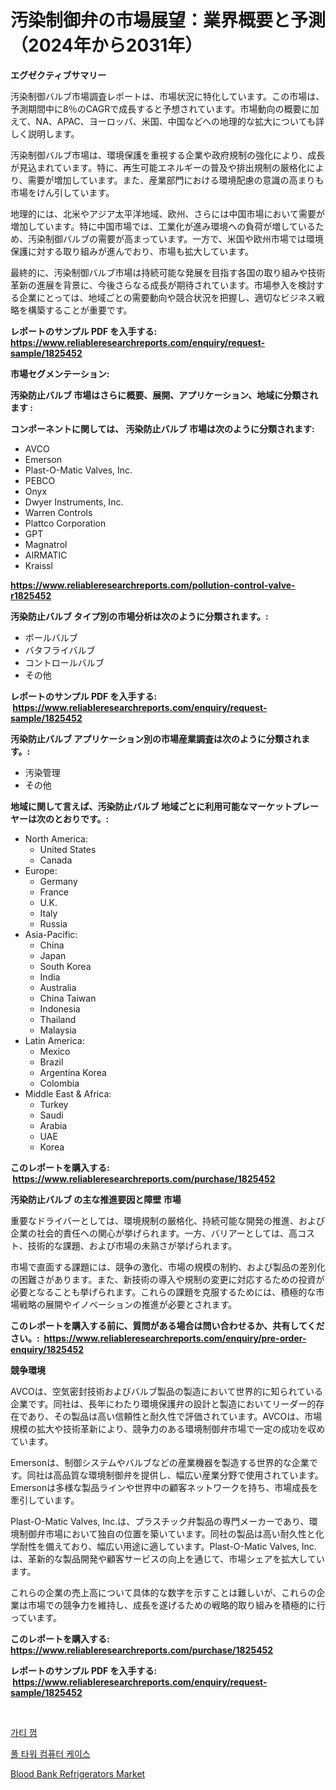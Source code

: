 <p><h1>汚染制御弁の市場展望：業界概要と予測（2024年から2031年）</h1></p><p><strong>エグゼクティブサマリー</strong></p>
<p><p>汚染制御バルブ市場調査レポートは、市場状況に特化しています。この市場は、予測期間中に8％のCAGRで成長すると予想されています。市場動向の概要に加えて、NA、APAC、ヨーロッパ、米国、中国などへの地理的な拡大についても詳しく説明します。</p><p>汚染制御バルブ市場は、環境保護を重視する企業や政府規制の強化により、成長が見込まれています。特に、再生可能エネルギーの普及や排出規制の厳格化により、需要が増加しています。また、産業部門における環境配慮の意識の高まりも市場をけん引しています。</p><p>地理的には、北米やアジア太平洋地域、欧州、さらには中国市場において需要が増加しています。特に中国市場では、工業化が進み環境への負荷が増しているため、汚染制御バルブの需要が高まっています。一方で、米国や欧州市場では環境保護に対する取り組みが進んでおり、市場も拡大しています。</p><p>最終的に、汚染制御バルブ市場は持続可能な発展を目指す各国の取り組みや技術革新の進展を背景に、今後さらなる成長が期待されています。市場参入を検討する企業にとっては、地域ごとの需要動向や競合状況を把握し、適切なビジネス戦略を構築することが重要です。</p></p>
<p><strong>レポートのサンプル PDF を入手する: <a href="https://www.reliableresearchreports.com/enquiry/request-sample/1825452">https://www.reliableresearchreports.com/enquiry/request-sample/1825452</a></strong></p>
<p><strong>市場セグメンテーション:</strong></p>
<p><strong> 汚染防止バルブ 市場はさらに概要、展開、アプリケーション、地域に分類されます :</strong></p>
<p><strong>コンポーネントに関しては、 汚染防止バルブ 市場は次のように分類されます: &nbsp;</strong></p>
<p><ul><li>AVCO</li><li>Emerson</li><li>Plast-O-Matic Valves, Inc.</li><li>PEBCO</li><li>Onyx</li><li>Dwyer Instruments, Inc.</li><li>Warren Controls</li><li>Plattco Corporation</li><li>GPT</li><li>Magnatrol</li><li>AIRMATIC</li><li>Kraissl</li></ul></p>
<p><strong><a href="https://www.reliableresearchreports.com/pollution-control-valve-r1825452">https://www.reliableresearchreports.com/pollution-control-valve-r1825452</a></strong></p>
<p><strong> 汚染防止バルブ タイプ別の市場分析は次のように分類されます。:</strong></p>
<p><ul><li>ボールバルブ</li><li>バタフライバルブ</li><li>コントロールバルブ</li><li>その他</li></ul></p>
<p><strong>レポートのサンプル PDF を入手する: &nbsp;<a href="https://www.reliableresearchreports.com/enquiry/request-sample/1825452">https://www.reliableresearchreports.com/enquiry/request-sample/1825452</a></strong></p>
<p><strong> 汚染防止バルブ アプリケーション別の市場産業調査は次のように分類されます。:</strong></p>
<p><ul><li>汚染管理</li><li>その他</li></ul></p>
<p><strong>地域に関して言えば、汚染防止バルブ 地域ごとに利用可能なマーケットプレーヤーは次のとおりです。:</strong></p>
<p><ul>
    <li>
        North America:
        <ul>
            <li>United States</li>
            <li>Canada</li>
        </ul>
    </li>
    <li>
        Europe:
        <ul>
            <li>Germany</li>
            <li>France</li>
            <li>U.K.</li>
            <li>Italy</li>
            <li>Russia</li>
        </ul>
    </li>
    <li>
        Asia-Pacific:
        <ul>
            <li>China</li>
            <li>Japan</li>
            <li>South Korea</li>
            <li>India</li>
            <li>Australia</li>
            <li>China Taiwan</li>
            <li>Indonesia</li>
            <li>Thailand</li>
            <li>Malaysia</li>
        </ul>
    </li>
    <li>
        Latin America:
        <ul>
            <li>Mexico</li>
            <li>Brazil</li>
            <li>Argentina Korea</li>
            <li>Colombia</li>
        </ul>
    </li>
    <li>
        Middle East & Africa:
        <ul>
            <li>Turkey</li>
            <li>Saudi</li>
            <li>Arabia</li>
            <li>UAE</li>
            <li>Korea</li>
        </ul>
    </li>
    </ul></p>
<p><strong>このレポートを購入する: &nbsp;<a href="https://www.reliableresearchreports.com/purchase/1825452">https://www.reliableresearchreports.com/purchase/1825452</a></strong></p>
<p><strong>汚染防止バルブ の主な推進要因と障壁 市場</strong></p>
<p><p>重要なドライバーとしては、環境規制の厳格化、持続可能な開発の推進、および企業の社会的責任への関心が挙げられます。一方、バリアーとしては、高コスト、技術的な課題、および市場の未熟さが挙げられます。</p><p>市場で直面する課題には、競争の激化、市場の規模の制約、および製品の差別化の困難さがあります。また、新技術の導入や規制の変更に対応するための投資が必要となることも挙げられます。これらの課題を克服するためには、積極的な市場戦略の展開やイノベーションの推進が必要とされます。</p></p>
<p><strong>このレポートを購入する前に、質問がある場合は問い合わせるか、共有してください。:&nbsp; <a href="https://www.reliableresearchreports.com/enquiry/pre-order-enquiry/1825452">https://www.reliableresearchreports.com/enquiry/pre-order-enquiry/1825452</a></strong></p>
<p><strong>競争環境</strong></p>
<p><p>AVCOは、空気密封技術およびバルブ製品の製造において世界的に知られている企業です。同社は、長年にわたり環境保護弁の設計と製造においてリーダー的存在であり、その製品は高い信頼性と耐久性で評価されています。AVCOは、市場規模の拡大や技術革新により、競争力のある環境制御弁市場で一定の成功を収めています。</p><p>Emersonは、制御システムやバルブなどの産業機器を製造する世界的な企業です。同社は高品質な環境制御弁を提供し、幅広い産業分野で使用されています。Emersonは多様な製品ラインや世界中の顧客ネットワークを持ち、市場成長を牽引しています。</p><p>Plast-O-Matic Valves, Inc.は、プラスチック弁製品の専門メーカーであり、環境制御弁市場において独自の位置を築いています。同社の製品は高い耐久性と化学耐性を備えており、幅広い用途に適しています。Plast-O-Matic Valves, Inc.は、革新的な製品開発や顧客サービスの向上を通じて、市場シェアを拡大しています。</p><p>これらの企業の売上高について具体的な数字を示すことは難しいが、これらの企業は市場での競争力を維持し、成長を遂げるための戦略的取り組みを積極的に行っています。</p></p>
<p><strong>このレポートを購入する: &nbsp; <a href="https://www.reliableresearchreports.com/purchase/1825452">https://www.reliableresearchreports.com/purchase/1825452</a></strong></p>
<p><strong>レポートのサンプル PDF を入手する: &nbsp;<a href="https://www.reliableresearchreports.com/enquiry/request-sample/1825452">https://www.reliableresearchreports.com/enquiry/request-sample/1825452</a></strong><strong></strong></p>
<p>&nbsp;</p>
<p><p><a href="https://medium.com/@porterhntz2023/%EA%BF%A7%ED%8B%B0-%EA%BB%8C-%EC%8B%9C%EC%9E%A5-%EC%8B%9C%EC%9E%A5-%EC%A0%90%EC%9C%A0%EC%9C%A8-%EC%8B%9C%EC%9E%A5-%EB%8F%99%ED%96%A5-%EB%B0%8F-%EB%AF%B8%EB%9E%98-%EC%84%B1%EC%9E%A5-%ED%83%90%EC%83%89-147f1f5d5598">가티 껌</a></p><p><a href="https://medium.com/@garyauer906782023/%ED%92%80-%ED%83%80%EC%9B%8C-%EC%BB%B4%ED%93%A8%ED%84%B0-%EC%BC%80%EC%9D%B4%EC%8A%A4-%EC%8B%9C%EC%9E%A5-%EB%8F%99%ED%96%A5-%EB%B0%8F-%EC%8B%9C%EC%9E%A5-%EB%B6%84%EC%84%9D%EC%9D%80-2024%EB%85%84%EB%B6%80%ED%84%B0-2031%EB%85%84%EA%B9%8C%EC%A7%80-%EC%98%88%EC%B8%A1%EB%90%98%EC%97%88%EC%8A%B5%EB%8B%88%EB%8B%A4-d87688792891">풀 타워 컴퓨터 케이스</a></p><p><a href="https://gratis-rainforest-2ca.notion.site/Blood-Bank-Refrigerators-Market-Comprehensive-Assessment-by-Type-Application-and-Geography-8fbef6aa29114477b9574e07cf74f233">Blood Bank Refrigerators Market</a></p></p>